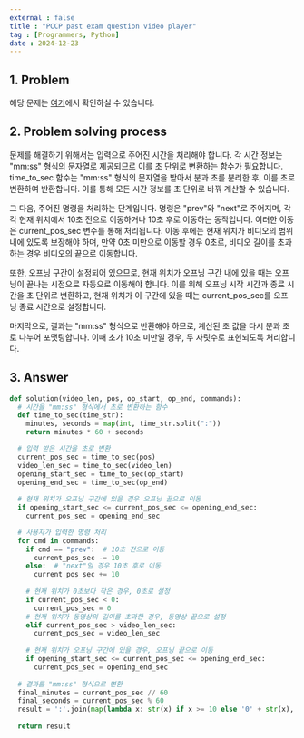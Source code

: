 ```yaml
---
external : false
title : "PCCP past exam question video player"
tag : [Programmers, Python]
date : 2024-12-23
---
```


## 1. Problem

해당 문제는 [여기](https://school.programmers.co.kr/learn/courses/30/lessons/340213)에서 확인하실 수 있습니다.

## 2. Problem solving process

문제를 해결하기 위해서는 입력으로 주어진 시간을 처리해야 합니다. 각 시간 정보는 "mm:ss" 형식의 문자열로 제공되므로 이를 초 단위로 변환하는 함수가 필요합니다. time_to_sec 함수는 "mm:ss" 형식의 문자열을 받아서 분과 초를 분리한 후, 이를 초로 변환하여 반환합니다. 이를 통해 모든 시간 정보를 초 단위로 바꿔 계산할 수 있습니다.

그 다음, 주어진 명령을 처리하는 단계입니다. 명령은 "prev"와 "next"로 주어지며, 각각 현재 위치에서 10초 전으로 이동하거나 10초 후로 이동하는 동작입니다. 이러한 이동은 current_pos_sec 변수를 통해 처리됩니다. 이동 후에는 현재 위치가 비디오의 범위 내에 있도록 보장해야 하며, 만약 0초 미만으로 이동할 경우 0초로, 비디오 길이를 초과하는 경우 비디오의 끝으로 이동합니다.

또한, 오프닝 구간이 설정되어 있으므로, 현재 위치가 오프닝 구간 내에 있을 때는 오프닝이 끝나는 시점으로 자동으로 이동해야 합니다. 이를 위해 오프닝 시작 시간과 종료 시간을 초 단위로 변환하고, 현재 위치가 이 구간에 있을 때는 current_pos_sec를 오프닝 종료 시간으로 설정합니다.

마지막으로, 결과는 "mm:ss" 형식으로 반환해야 하므로, 계산된 초 값을 다시 분과 초로 나누어 포맷팅합니다. 이때 초가 10초 미만일 경우, 두 자릿수로 표현되도록 처리합니다.

## 3. Answer

```python
def solution(video_len, pos, op_start, op_end, commands):
  # 시간을 "mm:ss" 형식에서 초로 변환하는 함수
  def time_to_sec(time_str):
    minutes, seconds = map(int, time_str.split(":"))
    return minutes * 60 + seconds

  # 입력 받은 시간을 초로 변환
  current_pos_sec = time_to_sec(pos)
  video_len_sec = time_to_sec(video_len)
  opening_start_sec = time_to_sec(op_start)
  opening_end_sec = time_to_sec(op_end)
  
  # 현재 위치가 오프닝 구간에 있을 경우 오프닝 끝으로 이동
  if opening_start_sec <= current_pos_sec <= opening_end_sec:
    current_pos_sec = opening_end_sec

  # 사용자가 입력한 명령 처리
  for cmd in commands:
    if cmd == "prev":  # 10초 전으로 이동
      current_pos_sec -= 10
    else:  # "next"일 경우 10초 후로 이동
      current_pos_sec += 10
    
    # 현재 위치가 0초보다 작은 경우, 0초로 설정
    if current_pos_sec < 0:
      current_pos_sec = 0
    # 현재 위치가 동영상의 길이를 초과한 경우, 동영상 끝으로 설정
    elif current_pos_sec > video_len_sec:
      current_pos_sec = video_len_sec
    
    # 현재 위치가 오프닝 구간에 있을 경우, 오프닝 끝으로 이동
    if opening_start_sec <= current_pos_sec <= opening_end_sec:
      current_pos_sec = opening_end_sec
  
  # 결과를 "mm:ss" 형식으로 변환
  final_minutes = current_pos_sec // 60
  final_seconds = current_pos_sec % 60
  result = ':'.join(map(lambda x: str(x) if x >= 10 else '0' + str(x), [final_minutes, final_seconds]))
  
  return result
```

